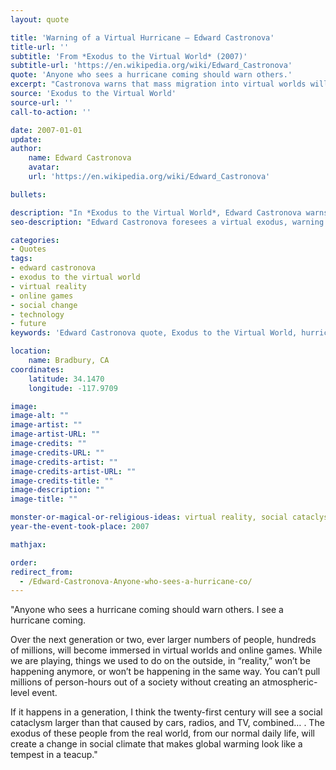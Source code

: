 ```yaml
---
layout: quote

title: 'Warning of a Virtual Hurricane – Edward Castronova'
title-url: ''
subtitle: 'From *Exodus to the Virtual World* (2007)'
subtitle-url: 'https://en.wikipedia.org/wiki/Edward_Castronova'
quote: 'Anyone who sees a hurricane coming should warn others.'
excerpt: "Castronova warns that mass migration into virtual worlds will create a social cataclysm greater than past technologies."
source: 'Exodus to the Virtual World'
source-url: ''
call-to-action: ''

date: 2007-01-01
update:
author:
    name: Edward Castronova
    avatar: 
    url: 'https://en.wikipedia.org/wiki/Edward_Castronova'

bullets:

description: "In *Exodus to the Virtual World*, Edward Castronova warns that the shift of millions into online games and virtual realities will reshape society more dramatically than cars or television."
seo-description: "Edward Castronova foresees a virtual exodus, warning that society will be reshaped by online worlds more than past technologies."

categories:
- Quotes
tags:
- edward castronova
- exodus to the virtual world
- virtual reality
- online games
- social change
- technology
- future
keywords: 'Edward Castronova quote, Exodus to the Virtual World, hurricane warning, virtual reality, online games impact, social cataclysm, technology and society'

location:
    name: Bradbury, CA
coordinates:
    latitude: 34.1470
    longitude: -117.9709

image:
image-alt: ""
image-artist: ""
image-artist-URL: ""
image-credits: ""
image-credits-URL: ""
image-credits-artist: ""
image-credits-artist-URL: ""
image-credits-title: ""
image-description: ""
image-title: ""

monster-or-magical-or-religious-ideas: virtual reality, social cataclysm, technology
year-the-event-took-place: 2007

mathjax: 

order: 
redirect_from:
  - /Edward-Castronova-Anyone-who-sees-a-hurricane-co/
---
```

"Anyone who sees a hurricane coming should warn others. I see a hurricane coming.

Over the next generation or two, ever larger numbers of people, hundreds of millions, will become immersed in virtual worlds and online games. While we are playing, things we used to do on the outside, in “reality,” won’t be happening anymore,  or won’t be happening in the same way. You can’t pull millions of person-hours out of a society without creating an atmospheric-level event.

If it happens in a generation, I think the twenty-first century will see a social cataclysm larger than that caused by cars, radios, and TV, combined… . The exodus of these people from the real world, from our normal daily life, will create a change in social climate that makes global warming look like a tempest in a teacup."